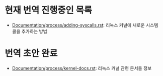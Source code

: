# 현재 번역 진행중인 목록
- [Documentation/process/adding-syscalls.rst](Documentation/process/adding-syscalls.rst): 
	리눅스 커널에 새로운 시스템 콜을 추가하는 방법

# 번역 초안 완료
- [Documentation/process/kernel-docs.rst](Documentation/process/kernel-docs.rst):
	리눅스 커널 관련 문서들 정보
